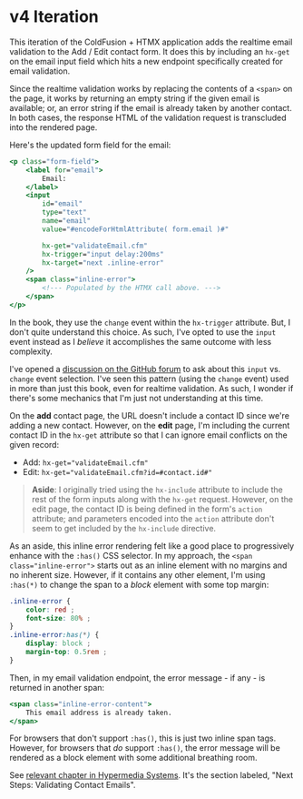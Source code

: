 
# v4 Iteration

This iteration of the ColdFusion + HTMX application adds the realtime email validation to the Add / Edit contact form. It does this by including an `hx-get` on the email input field which hits a new endpoint specifically created for email validation.

Since the realtime validation works by replacing the contents of a `<span>` on the page, it works by returning an empty string if the given email is available; or, an error string if the email is already taken by another contact. In both cases, the response HTML of the validation request is transcluded into the rendered page.

Here's the updated form field for the email:

```cfml
<p class="form-field">
	<label for="email">
		Email:
	</label>
	<input
		id="email"
		type="text"
		name="email"
		value="#encodeForHtmlAttribute( form.email )#"

		hx-get="validateEmail.cfm"
		hx-trigger="input delay:200ms"
		hx-target="next .inline-error"
	/>
	<span class="inline-error">
		<!--- Populated by the HTMX call above. --->
	</span>
</p>
```

In the book, they use the `change` event within the `hx-trigger` attribute. But, I don't quite understand this choice. As such, I've opted to use the `input` event instead as I _believe_ it accomplishes the same outcome with less complexity.

I've opened a [discussion on the GitHub forum][gh-discussion] to ask about this `input` vs. `change` event selection. I've seen this pattern (using the `change` event) used in more than just this book, even for realtime validation. As such, I wonder if there's some mechanics that I'm just not understanding at this time.

On the **add** contact page, the URL doesn't include a contact ID since we're adding a new contact. However, on the **edit** page, I'm including the current contact ID in the `hx-get` attribute so that I can ignore email conflicts on the given record:

* Add: `hx-get="validateEmail.cfm"`
* Edit: `hx-get="validateEmail.cfm?id=#contact.id#"`

> **Aside**: I originally tried using the `hx-include` attribute to include the rest of the form inputs along with the `hx-get` request. However, on the edit page, the contact ID is being defined in the form's `action` attribute; and parameters encoded into the `action` attribute don't seem to get included by the `hx-include` directive.

As an aside, this inline error rendering felt like a good place to progressively enhance with the `:has()` CSS selector. In my approach, the `<span class="inline-error">` starts out as an inline element with no margins and no inherent size. However, if it contains any other element, I'm using `:has(*)` to change the span to a _block_ element with some top margin:

```css
.inline-error {
	color: red ;
	font-size: 80% ;
}
.inline-error:has(*) {
	display: block ;
	margin-top: 0.5rem ;
}
```

Then, in my email validation endpoint, the error message - if any - is returned in another span:

```cfml
<span class="inline-error-content">
	This email address is already taken.
</span>
```

For browsers that don't support `:has()`, this is just two inline span tags. However, for browsers that _do_ support `:has()`, the error message will be rendered as a block element with some additional breathing room.

See [relevant chapter in Hypermedia Systems][hypermedia-chapter]. It's the section labeled, "Next Steps: Validating Contact Emails".


[gh-discussion]: https://github.com/bigskysoftware/htmx/discussions/3265

[hypermedia-chapter]: https://hypermedia.systems/htmx-patterns/#_next_steps_validating_contact_emails
